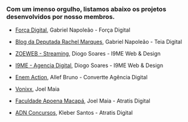 ### Com um imenso orgulho, listamos abaixo os projetos desenvolvidos por nosso membros.

- [Força Digital](http://forcadigital.com), Gabriel Napoleão - Força Digital

- [Blog da Deputada Rachel Marques](http://rachelmarques.org.br), Gabriel Napoleão - Teia Digital

- [ZOEWEB - Streaming](https://zoeweb.com.br), Diogo Soares - I9ME Web & Design

- [I9ME - Agencia Digital](http://www.i9me.com.br), Diogo Soares - I9ME Web & Design

- [Enem Action](https://www.enemaction.com.br/), Allef Bruno - Convertte Agência Digital

- [Vonixx](https://www.vonixx.com.br), Joel Maia

- [Faculdade Apoena Macapá](http://www.faculdadeapoena.com.br/macapa), Joel Maia - Atratis Digital

- [ADN Concursos](http://www.adnconcursos.com.br/), Kleber Santos - Atratis Digital
